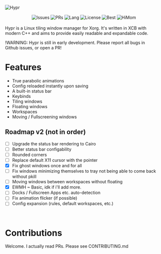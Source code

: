 ![Hypr](https://i.imgur.com/LtC153m.png)

　　　　　　  ![Issues](https://img.shields.io/github/issues/vaxerski/Hypr)
![PRs](https://img.shields.io/github/issues-pr/vaxerski/Hypr)
![Lang](https://img.shields.io/github/languages/top/vaxerski/Hypr)
![License](https://img.shields.io/github/license/vaxerski/Hypr)
![Best](https://img.shields.io/badge/Standard-C%2B%2B20-success)
![HiMom](https://img.shields.io/badge/Hi-mom!-ff69b4)
<br/><br/>
Hypr is a Linux tiling window manager for Xorg. It's written in XCB with modern C++ and aims to provide easily readable and expandable code.

!WARNING: Hypr is still in early development. Please report all bugs in Github issues, or open a PR!
<br/>

# Features
- True parabolic animations
- Config reloaded instantly upon saving
- A built-in status bar
- Keybinds
- Tiling windows
- Floating windows
- Workspaces
- Moving / Fullscreening windows

## Roadmap v2 (not in order)
- [ ] Upgrade the status bar rendering to Cairo
- [ ] Better status bar configability
- [ ] Rounded corners
- [ ] Replace default X11 cursor with the pointer
- [x] Fix ghost windows once and for all
- [ ] Fix windows minimizing themselves to tray not being able to come back without pkill
- [ ] Moving windows between workspaces without floating
- [x] EWMH ~ Basic, idk if i'll add more.
- [ ] Docks / Fullscreen Apps etc. auto-detection
- [ ] Fix animation flicker (if possible)
- [ ] Config expansion (rules, default workspaces, etc.)

<br/>

# Contributions
Welcome. I actually read PRs. Please see CONTRIBUTING.md
